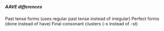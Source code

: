 ##### AAVE differences
Past tense forms (uses regular past tense instead of irregular)
Perfect forms (done instead of have)
Final consonant clusters (-s instead of -st)
